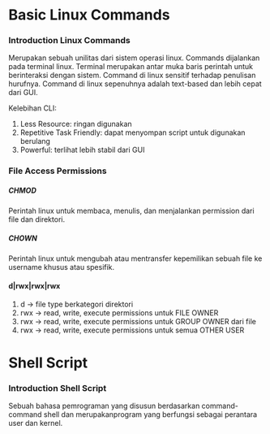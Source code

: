 # Basic Linux Commands

### Introduction Linux Commands

Merupakan sebuah unilitas dari sistem operasi linux. Commands dijalankan 
pada terminal linux. Terminal merupakan antar muka baris perintah untuk 
berinteraksi dengan sistem. Command di linux sensitif terhadap penulisan 
hurufnya. Command di linux sepenuhnya adalah text-based dan lebih cepat 
dari GUI.

Kelebihan CLI:
1. Less Resource: ringan digunakan
2. Repetitive Task Friendly: dapat menyompan script untuk digunakan berulang
3. Powerful: terlihat lebih stabil dari GUI

### File Access Permissions

##### CHMOD
Perintah linux untuk membaca, menulis, dan menjalankan permission dari 
file dan direktori.

##### CHOWN
Perintah linux untuk mengubah atau mentransfer kepemilikan sebuah file 
ke username khusus atau spesifik.

#### d|rwx|rwx|rwx
1. d -> file type berkategori direktori
2. rwx -> read, write, execute permissions untuk FILE OWNER
3. rwx -> read, write, execute permissions untuk GROUP OWNER dari file
4. rwx -> read, write, execute permissions untuk semua OTHER USER

# Shell Script

### Introduction Shell Script

Sebuah bahasa pemrograman yang disusun berdasarkan command-command shell 
dan merupakanprogram yang berfungsi sebagai perantara user dan kernel.
